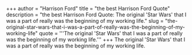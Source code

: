 +++
author = "Harrison Ford"
title = "the best Harrison Ford Quote"
description = "the best Harrison Ford Quote: The original 'Star Wars' that I was a part of really was the beginning of my working life."
slug = "the-original-star-wars-that-i-was-a-part-of-really-was-the-beginning-of-my-working-life"
quote = '''The original 'Star Wars' that I was a part of really was the beginning of my working life.'''
+++
The original 'Star Wars' that I was a part of really was the beginning of my working life.

